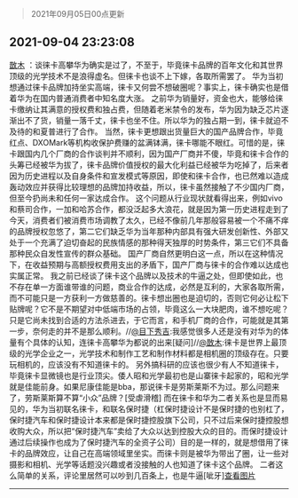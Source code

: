 > 2021年09月05日00点更新
<link rel="stylesheet" href="https://cdn.jsdelivr.net/gh/taotie6/sampleJSON@main/css/photo_show.css">


 ## 2021-09-04 23:23:08 

 [㪚木](https://www.coolapk.com/feed/29769947?shareKey=ODhjZDIxN2Q2ZGQxNjEzMzk3Yzg~) ：谈徕卡高攀华为确实是过了，不至于，毕竟徕卡品牌的百年文化和其世界顶级的光学技术不是浪得虚名。但徕卡也谈不上下嫁，各取所需罢了。
华为当初想通过徕卡品牌加持坐实高端，徕卡又何尝不想破圈呢？事实上，徕卡确实也是借着华为在国内普通消费者中知名度大涨。
之前华为销量好，资金也大<!--break-->，能够给徕卡缴纳让其满意的授权费和独占费，但随着老米禁令的发布，华为因为缺乏芯片逐渐出不了货，销量一落千丈，徕卡也坐不住。所以华为的独占期一到，徕卡就迫不及待的和夏普进行了合作。
当然，徕卡更想跟出货量巨大的国产品牌合作，毕竟红点、DXOMark等机构收保护费赚的盆满钵满，徕卡哪能不眼红。可惜的是，徕卡跟国内几个厂商的合作谈判并不顺利，因为国产厂商并不傻，毕竟和徕卡合作的头筹已经被华为拔了，徕卡品牌价值授权的最大化利益已经被华为吃掉了，后来者因为历史进程以及自身条件和宣发模式等原因，即使和徕卡合作，也已然难以造成轰动效应并获得比较理想的品牌加持收益，所以，徕卡虽然接触了不少国内厂商，但至今扔尚未和任何一家达成合作。
这个问题从行业现状就看得出来，例如vivo和蔡司合作，一加和哈苏合作，都没泛起多大浪花，就是因为第一历史进程走到了今天，消费者们被消费市场调教了太久，已经不像前几年那般容易被一个不痛不痒的品牌授权忽悠了，第二它们缺乏华为当年那种内部具有强大研发创新性、外部又处于一个充满了迫切奋起的民族情感的那种得天独厚的时势条件，第三它们不具备那种民众自发性宣传的群众基础。
国产厂商自然更明白这一点，所以在这种情况下，在收益预期与高额授权费用支出的矛盾下，国产厂商与徕卡的合作难以达成也实属正常。
我之前已经谈了徕卡这个品牌以及技术的牛逼之处，但即使如此，也不存在单一方面谁带谁的问题，商业合作的达成，必然是互利的，大家各取所需，而不可能只是一方获利一方做慈善的。徕卡想出圈也是迫切的，否则它何必让松下贴牌呢？它不是不期望对中低端市场的占领，毕竟这么一大块肥肉，谁不想吃呢？只是它尚未找到合适的方法杀进去，于它而言，和手机厂商的合作，可能就是其第一步，奈何走的并不是那么顺利。//<a class="feed-link-uname" href="/u/目下秀吉">@目下秀吉</a>:我感觉很多人还是没有对华为的体量有个具体的认知，连徕卡高攀华为都说的出来[疑问]//<a class="feed-link-uname" href="/u/㪚木">@㪚木</a>:徕卡是世界上最顶级的光学企业之一，光学技术和制作工艺和制作材料都是相机圈的顶级存在。只要玩相机的，应该没有不知道徕卡的。
另外搞科研的应该也很少有人不知道徕卡，毕竟徕卡显微镜也是行业顶尖。倭人昭和光学最初也是山寨徕卡起家的，昭和光学就是佳能前身。如果尼康佳能是bba，那说徕卡是劳斯莱斯不为过。那么问题来了，劳斯莱斯算不算“小众”品牌？[受虐滑稽]
而在徕卡和华为二者关系也是显而易见的，华为当初联名徕卡，和联名保时捷（杠保时捷设计不是保时捷的也别杠了，保时捷汽车和保时捷设计本来都是保时捷控股旗下公司，只不过后来保时捷控股想收购大众，所以把“保时捷汽车”卖给了大众以达到控股大众的目的。而保时捷设计通过后续操作也成为了保时捷汽车的全资子公司）目的是一样的，就是想借用了徕卡的品牌效应，让自己在高端领域里坐实。而徕卡则是被华为带出了圈，让一些对摄影和相机、光学等话题没兴趣或者没接触的人也知道了徕卡这个品牌。
二者这么简单的关系，评论里居然可以吵到几百条上，也是牛逼[呲牙]<a class="feed-forward-pic" href="http://image.coolapk.com/feed/2020/0606/14/1081091_39c516f3_5623_1393@320x180.gif">查看图片</a> 

<div class="album">
</div>

 ------- 

